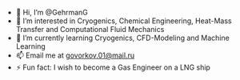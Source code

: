 - 👋 Hi, I’m @GehrmanG
- 👀 I’m interested in Cryogenics, Chemical Engineering, Heat-Mass Transfer and Computational Fluid Mechanics
- 🌱 I’m currently learning Cryogenics, CFD-Modeling and Machine Learning
- 📫 Email me at govorkov.01@mail.ru
- ⚡ Fun fact: I wish to become a Gas Engineer on a LNG ship

<!---
GehrmanG/GehrmanG is a ✨ special ✨ repository because its `README.md` (this file) appears on your GitHub profile.
You can click the Preview link to take a look at your changes.
- 💞️ I’m looking to collaborate on ...
- 😄 Pronouns: ...
--->
